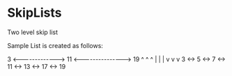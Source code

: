 # SkipLists

Two level skip list

Sample List is created as follows:

3 <-------------> 11 <---------------> 19
^                 ^                    ^
|                 |                    | 
v                 v                    v
3 <-> 5 <-> 7 <-> 11 <-> 13 <-> 17 <-> 19
